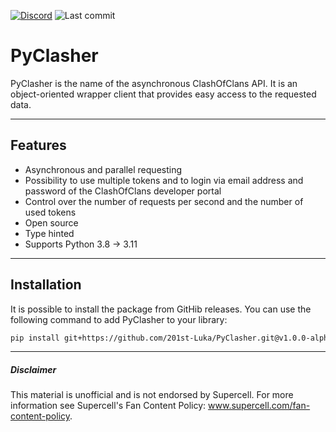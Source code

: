 [![Discord][discord_shield]][discord_url] ![Last commit][last_commit_shield]

# PyClasher

PyClasher is the name of the asynchronous ClashOfClans API. It is
an object-oriented wrapper client that provides easy access to the 
requested data.

---
## Features
- Asynchronous and parallel requesting
- Possibility to use multiple tokens and to login via email address and
  password of the ClashOfClans developer portal
- Control over the number of requests per second and the number of used tokens
- Open source
- Type hinted
- Supports Python 3.8 -> 3.11

---

## Installation

It is possible to install the package from GitHib releases. You can use the 
following command to add PyClasher to your library:
```bash
pip install git+https://github.com/201st-Luka/PyClasher.git@v1.0.0-alpha1
```

---

##### Disclaimer
This material is unofficial and is not endorsed by Supercell. For more 
information see Supercell's Fan Content Policy:
www.supercell.com/fan-content-policy.



<!---links--->
[discord_shield]: https://img.shields.io/badge/Discord-blue?logo=discord&logoColor=white
[discord_url]: https://discord.gg/j2PAF9Wru8
[last_commit_shield]: https://img.shields.io/github/last-commit/201st-Luka/HeadhunterBot
[headhunterbot_url]: https://github.com/201st-Luka/HeadhunterBot
